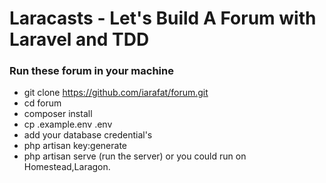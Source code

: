 # Laracasts - Let's Build A Forum with Laravel and TDD

### Run these forum in your machine
- git clone https://github.com/iarafat/forum.git
- cd forum
- composer install
- cp .example.env .env
- add your database credential's
- php artisan key:generate
- php artisan serve (run the server) or you could run on Homestead,Laragon.
